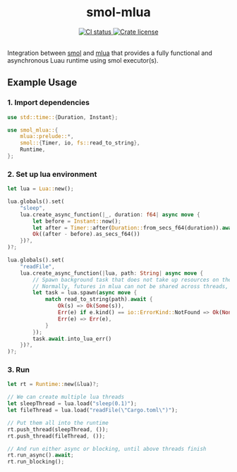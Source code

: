 <!-- markdownlint-disable MD033 -->
<!-- markdownlint-disable MD041 -->

<h1 align="center">smol-mlua</h1>

<div align="center">
	<div>
		<a href="https://github.com/lune-org/smol-mlua/actions">
			<img src="https://shields.io/endpoint?url=https://badges.readysetplay.io/workflow/lune-org/smol-mlua/ci.yaml" alt="CI status" />
		</a>
		<a href="https://github.com/lune-org/smol-mlua/blob/main/LICENSE.txt">
			<img src="https://img.shields.io/github/license/lune-org/smol-mlua.svg?label=License&color=informational" alt="Crate license" />
		</a>
	</div>
</div>

<br/>

Integration between [smol](https://crates.io/crates/smol) and [mlua](https://crates.io/crates/mlua) that provides a fully functional and asynchronous Luau runtime using smol executor(s).

## Example Usage

### 1. Import dependencies

```rs
use std::time::{Duration, Instant};

use smol_mlua::{
    mlua::prelude::*,
    smol::{Timer, io, fs::read_to_string},
    Runtime,
};
```

### 2. Set up lua environment

```rs
let lua = Lua::new();

lua.globals().set(
    "sleep",
    lua.create_async_function(|_, duration: f64| async move {
        let before = Instant::now();
        let after = Timer::after(Duration::from_secs_f64(duration)).await;
        Ok((after - before).as_secs_f64())
    })?,
)?;

lua.globals().set(
    "readFile",
    lua.create_async_function(|lua, path: String| async move {
        // Spawn background task that does not take up resources on the lua thread
        // Normally, futures in mlua can not be shared across threads, but this can
        let task = lua.spawn(async move {
            match read_to_string(path).await {
                Ok(s) => Ok(Some(s)),
                Err(e) if e.kind() == io::ErrorKind::NotFound => Ok(None),
                Err(e) => Err(e),
            }
        });
        task.await.into_lua_err()
    })?,
)?;
```

### 3. Run

```rs
let rt = Runtime::new(&lua)?;

// We can create multiple lua threads
let sleepThread = lua.load("sleep(0.1)");
let fileThread = lua.load("readFile(\"Cargo.toml\")");

// Put them all into the runtime
rt.push_thread(sleepThread, ());
rt.push_thread(fileThread, ());

// And run either async or blocking, until above threads finish
rt.run_async().await;
rt.run_blocking();
```
